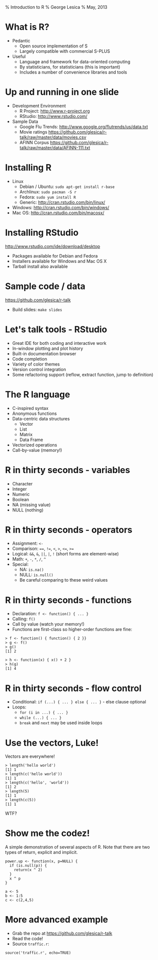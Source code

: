 % Introduction to R
% George Lesica
% May, 2013

# What is R?

  * Pedantic
    * Open source implementation of S
    * Largely compatible with commercial S-PLUS
  * Useful
    * Language and framework for data-oriented computing
    * By statisticians, for statisticians (this is important)
    * Includes a number of convenience libraries and tools

# Up and running in one slide

  * Development Environment
    * R Project: <http://www.r-project.org>
    * RStudio: <http://www.rstudio.com/>
  * Sample Data
    * Google Flu Trends: <http://www.google.org/flutrends/us/data.txt>
    * Movie ratings
    <https://github.com/glesica/r-talk/raw/master/data/movies.csv>
    * AFINN Corpus
    <https://github.com/glesica/r-talk/raw/master/data/AFINN-111.txt>

# Installing R

  * Linux
    * Debian / Ubuntu: `sudo apt-get install r-base`
    * Archlinux: `sudo pacman -S r`
    * Fedora: `sudo yum install R`
    * Generic: <http://cran.rstudio.com/bin/linux/>
  * Windows: <http://cran.rstudio.com/bin/windows/>
  * Mac OS: <http://cran.rstudio.com/bin/macosx/>

# Installing RStudio

<http://www.rstudio.com/ide/download/desktop>

  * Packages available for Debian and Fedora
  * Installers available for Windows and Mac OS X
  * Tarball install also available

# Sample code / data

<https://github.com/glesica/r-talk>

  * Build slides: `make slides`

# Let's talk tools - RStudio

  * Great IDE for both coding and interactive work
  * In-window plotting and plot history
  * Built-in documentation browser
  * Code completion
  * Variety of color themes
  * Version control integration
  * Some refactoring support (reflow, extract function, jump to definition)

# The R language

  * C-inspired syntax
  * Anonymous functions
  * Data-centric data structures
    * Vector
    * List
    * Matrix
    * Data Frame
  * Vectorized operations
  * Call-by-value (memory!)

# R in thirty seconds - variables

  * Character
  * Integer
  * Numeric
  * Boolean
  * NA (missing value)
  * NULL (nothing)

# R in thirty seconds - operators

  * Assignment: `<-`
  * Comparison: `==`, `!=`, `<`, `>`, `<=`, `>=`
  * Logical: `&&`, `&`, `||`, `|`, `!` (short forms are element-wise)
  * Math: `+`, `-`, `*`, `/`, `^`
  * Special:
    * NA: `is.na()`
    * NULL: `is.null()`
    * Be careful comparing to these weird values

# R in thirty seconds - functions

  * Declaration: `f <- function() { ... }`
  * Calling: `f()`
  * Call by value (watch your memory!)
  * Functions are first-class so higher-order functions are fine:

```{.r}
> f <- function() { function() { 2 }}
> g <- f()
> g()
[1] 2

> h <- function(x) { x() + 2 }
> h(g)
[1] 4
```

# R in thirty seconds - flow control

  * Conditional: `if (...) { ... } else { ... }` - else clause optional
  * Loops:
    * `for (i in ...) { ... }`
    * `while (...) { ... }`
    * `break` and `next` may be used inside loops

# Use the vectors, Luke!

Vectors are everywhere!

```{.r}
> length('hello world')
[1] 1
> length(c('hello world'))
[1] 1
> length(c('hello', 'world'))
[1] 2
> length(5)
[1] 1
> length(c(5))
[1] 1
```

WTF?

# Show me the codez!

A simple demonstration of several aspects of R. Note that there are two types of
return, explicit and implicit.

```{.r}
power.up <- function(x, p=NULL) {
  if (is.null(p)) {
    return(x ^ 2)
  }
  x ^ p
}

a <- 5
b <- 1:5
c <- c(2,4,5)
```

# More advanced example

  * Grab the repo at <https://github.com/glesica/r-talk>
  * Read the code!
  * Source `traffic.r`:

```{.r}
source('traffic.r', echo=TRUE)
```
